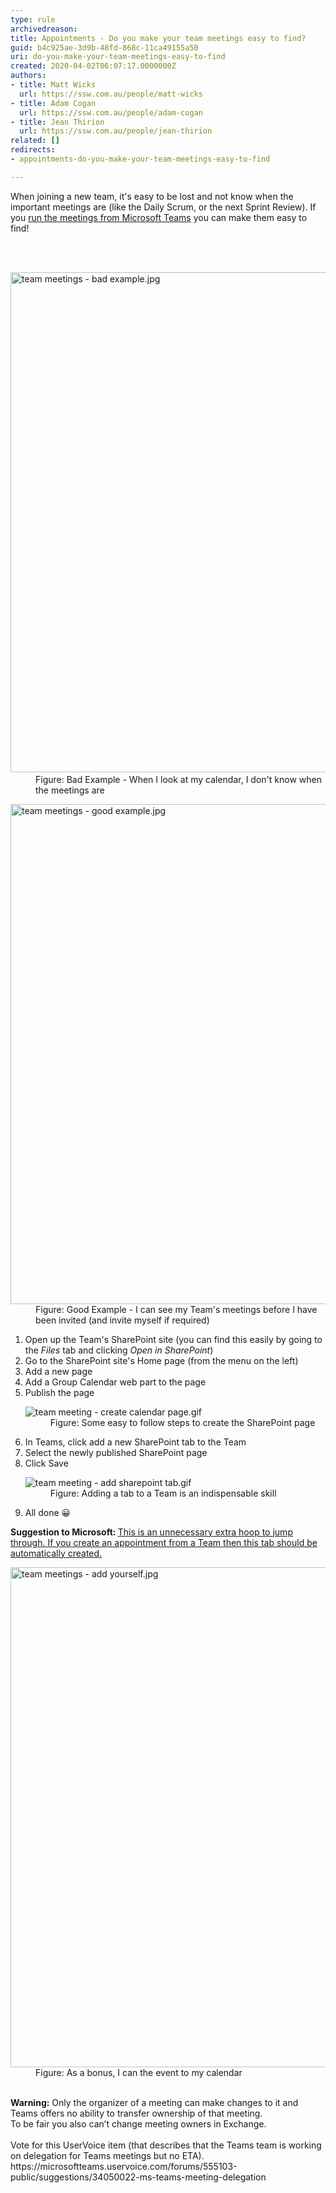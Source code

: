 ```yaml
---
type: rule
archivedreason: 
title: Appointments - Do you make your team meetings easy to find?
guid: b4c925ae-3d9b-48fd-868c-11ca49155a50
uri: do-you-make-your-team-meetings-easy-to-find
created: 2020-04-02T06:07:17.0000000Z
authors:
- title: Matt Wicks
  url: https://ssw.com.au/people/matt-wicks
- title: Adam Cogan
  url: https://ssw.com.au/people/adam-cogan
- title: Jean Thirion
  url: https://ssw.com.au/people/jean-thirion
related: []
redirects:
- appointments-do-you-make-your-team-meetings-easy-to-find

---
```



<p>​​​When joining a new team, it's easy to be lost and not know when the important meetings are (like the Daily Scrum, or the next Sprint Review). If you 
<a href="/_layouts/15/FIXUPREDIRECT.ASPX?WebId=3dfc0e07-e23a-4cbb-aac2-e778b71166a2&amp;TermSetId=07da3ddf-0924-4cd2-a6d4-a4809ae20160&amp;TermId=91a6a999-29d4-4903-8b7a-16fddd976d65">run the meetings from Microsoft Teams</a>&#160;you can make them easy to find!<br></p>
<br><excerpt class='endintro'></excerpt><br>
<dl class="badImage"><dt>​ 
      <img src="/SiteAssets/do-you-make-your-team-meetings-easy-to-find/team%20meetings%20-%20bad%20example.jpg" alt="team meetings - bad example.jpg" style="width&#58;800px;" /> 
      <br> </dt><dd>​Figure&#58; Bad Example - When I look at my calendar, I don't know when the meetings are</dd></dl><dl class="goodImage"><dt> 
      <img src="/SiteAssets/do-you-make-your-team-meetings-easy-to-find/team%20meetings%20-%20good%20example.jpg" alt="team meetings - good example.jpg" style="width&#58;800px;" />
   </dt><dd>​Figure&#58; Good Example - I can see my Team's meetings before I have been invited (and invite myself if required)</dd></dl><ol><li>Open up the Team's SharePoint site (you can find this easily by going to the 
      <i>Files</i> tab and clicking 
      <i>Open in SharePoint</i>)</li><li>Go to the&#160;SharePoint site's Home page (from the menu on the left)<br></li><li>Add a new page<br></li><li>Add a&#160;Group Calendar&#160;web part&#160;to the page<br></li><li>Publish the page<br> 
      <dl class="image"><dt>
            <img src="/SiteAssets/do-you-make-your-team-meetings-easy-to-find/team%20meeting%20-%20create%20calendar%20page.gif" alt="team meeting - create calendar page.gif" />
         </dt><dd>​Figure&#58; Some easy to follow steps to create the SharePoint page<br></dd></dl></li><li>In Teams, click&#160;add a new SharePoint&#160;tab to the Team<br></li><li>Select the newly published SharePoint page<br></li><li>Click Save<br> 
      <dl class="image"><dt>
            <img src="/SiteAssets/do-you-make-your-team-meetings-easy-to-find/team%20meeting%20-%20add%20sharepoint%20tab.gif" alt="team meeting - add sharepoint tab.gif" />
         </dt><dd>​Figure&#58; Adding a tab to a Team is an indispensable skill</dd></dl></li><li>All done &#128512;</li></ol><p><b>Suggestion to Microsoft&#58;&#160;</b>​​<a href="https&#58;//microsoftteams.uservoice.com/forums/555103-public/suggestions/36007027-add-a-team-calendar-to-teams-or-allow-a-project-te">This is an unnecessary extra hoop to jump through. If you create an appointment from a Team then this tab should be automatically created.​</a></p><dl class="image"><dt> 
      <img src="/SiteAssets/do-you-make-your-team-meetings-easy-to-find/team%20meetings%20-%20add%20yourself.jpg" alt="team meetings - add yourself.jpg" style="width&#58;800px;" /> 
   </dt><dd>​​Figure&#58; As a bonus, I can the&#160;event to my calendar<br></dd><dd><br></dd><p class="ssw15-rteElement-InfoBox"><b>Warning&#58;</b>&#160;Only the organizer of a meeting can make changes to it and Teams offers no ability to transfer ownership of that meeting.<br>To be fair you also can’t change meeting owners in Exchange.<br><br>Vote for this UserVoice item (that describes that the Teams team is working on delegation for Teams meetings but no ETA).<br>https&#58;//microsoftteams.uservoice.com/forums/555103-public/suggestions/34050022-ms-teams-meeting-delegation</p><p class="ssw15-rteElement-P"><br>​<br></p></dl>​<br>​<br><br>


